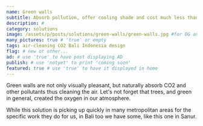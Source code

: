 ```yaml
---
name: Green walls
subtitle: Absorb pollution, offer cooling shade and cost much less than any other walls.
description: #
category: solutions
image: /assets/p/posts/solutions/green-walls/green-walls.jpg #for OG and twitter cards
many_pictures: true # 'true' or empty
tags: air-cleaning CO2 Bali Indonesia design
flag: # new or other...
ad: # use 'true' to have post displaying AD
publish: # use 'notyet' to print 'coming soon'
featured: true # use 'true' to have it displayed in home
---
```

Green walls are not only visually pleasant, but naturally absorb CO2 and other pollutants thus cleaning the air. Let's not forget that trees, and green in general, created the oxygen in our atmosphere.

While this solution is picking up quickly in many metropolitan areas for the specific work they do for us, in Bali too we have some, like this one in Sanur.
